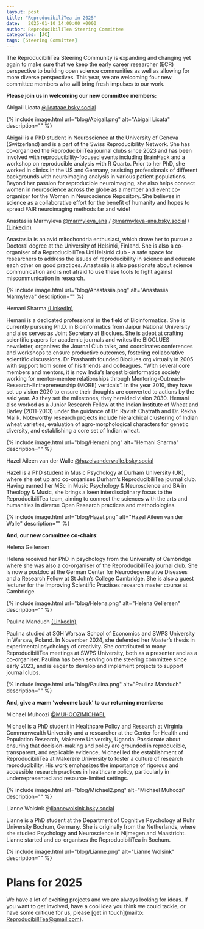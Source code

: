 ```yaml
---
layout: post
title: "ReproducibiliTea in 2025"
date:   2025-01-10 14:00:00 +0000
author: ReproducibiliTea Steering Committee
categories: [JC]
tags: [Steering Committee]
---
```


The ReproducibiliTea Steering Community is expanding and changing yet again to make sure that we keep the early career researcher (ECR) perspective to building open science communities as well as allowing for more diverse perspectives. This year, we are welcoming four new committee members who will bring fresh impulses to our work.

**Please join us in welcoming our new committee members:**

Abigail Licata [@licataae.bsky.social](https://bsky.app/profile/licataae.bsky.social)

{% include image.html url="blog/Abigail.png" alt="Abigail Licata" description="" %}

Abigail is a PhD student in Neuroscience at the University of Geneva (Switzerland) and is a part of the Swiss Reproducibility Network. She has co-organized the ReproducibiliTea journal clubs since 2023 and has been involved with reproducibility-focused events including BrainHack and a workshop on reproducible analysis with R Quarto. Prior to her PhD, she worked in clinics in the US and Germany, assisting professionals of different backgrounds with neuroimaging analysis in various patient populations. Beyond her passion for reproducible neuroimaging, she also helps connect women in neuroscience across the globe as a member and event co-organizer for the Women in Neuroscience Repository. She believes in science as a collaborative effort for the benefit of humanity and hopes to spread FAIR neuroimaging methods far and wide!


Anastasiia Marmyleva [@marmyleva_ana](https://x.com/marmyleva_ana) / [@marmyleva-ana.bsky.social](https://bsky.app/profile/marmyleva-ana.bsky.social) / [(LinkedIn)](https://www.linkedin.com/in/anastasiia-marmyleva-5ba646106/)

Anastasiia is an avid mitochondria enthusiast, which drove her to pursue a Doctoral degree at the University of Helsinki, Finland. She is also a co-organiser of a ReproducibiliTea UniHelsinki club - a safe space for researchers to address the issues of reproducibility in science and educate each other on good practices. Anastasiia is also passionate about science communication and is not afraid to use these tools to fight against miscommunication in research.

{% include image.html url="blog/Anastasiia.png" alt="Anastasiia Marmyleva" description="" %}

Hemani Sharma [(LinkedIn)](https://www.linkedin.com/in/hemani-sharma-b9476516/)

Hemani is a dedicated professional in the field of Bioinformatics. She is currently pursuing Ph.D. in Bioinformatics from Jaipur National University and also serves as Joint Secretary at Bioclues. She is adept at crafting scientific papers for academic journals and writes the BIOCLUES newsletter, organizes the Journal Club talks, and coordinates conferences and workshops to ensure productive outcomes, fostering collaborative scientific discussions. Dr Prashanth founded Bioclues.org virtually in 2005 with support from some of his friends and colleagues. “With several core members and mentors, it is now India’s largest bioinformatics society working for mentor-mentee relationships through Mentoring-Outreach-Research-Entrepreneurship (MORE) verticals”. In the year 2010, they have set up vision 2020 to ensure their thoughts are converted to actions by the said year. As they set the milestones, they heralded vision 2030. Hemani also worked as a Junior Research Fellow at the Indian Institute of Wheat and Barley (2011-2013) under the guidance of Dr. Ravish Chatrath and Dr. Rekha Malik. Noteworthy research projects include hierarchical clustering of Indian wheat varieties, evaluation of agro-morphological characters for genetic diversity, and establishing a core set of Indian wheat.

{% include image.html url="blog/Hemani.png" alt="Hemani Sharma" description="" %}

Hazel Aileen van der Walle [@hazelvanderwalle.bsky.social](https://bsky.app/profile/hazelvanderwalle.bsky.social)

Hazel is a PhD student in Music Psychology at Durham University (UK), where she set up and co-organises Durham’s ReproducibiliTea journal club. Having earned her MSc in Music Psychology & Neuroscience and BA in Theology & Music, she brings a keen interdisciplinary focus to the ReproducibiliTea team, aiming to connect the sciences with the arts and humanities in diverse Open Research practices and methodologies.

{% include image.html url="blog/Hazel.png" alt="Hazel Aileen van der Walle" description="" %}

**And, our new committee co-chairs:**

Helena Gellersen

Helena received her PhD in psychology from the University of Cambridge where she was also a co-organiser of the ReproducibiliTea journal club. She is now a postdoc at the German Center for Neurodegenerative Diseases and a Research Fellow at St John’s College Cambridge. She is also a guest lecturer for the Improving Scientific Practises research master course at Cambridge.

{% include image.html url="blog/Helena.png" alt="Helena Gellersen" description="" %}

Paulina Manduch [(LinkedIn)](https://www.linkedin.com/in/paulinamanduch/)

Paulina studied at SGH Warsaw School of Economics and SWPS University in Warsaw, Poland. In November 2024, she defended her Master’s thesis in experimental psychology of creativity. She contributed to many ReproducibiliTea meetings at SWPS University, both as a presenter and as a co-organiser. Paulina has been serving on the steering committee since early 2023, and is eager to develop and implement projects to support journal clubs.

{% include image.html url="blog/Paulina.png" alt="Paulina Manduch" description="" %}

**And, give a warm ‘welcome back’ to our returning members:**

Michael Muhoozi [@MUHOOZIMICHAEL](https://twitter.com/MUHOOZIMICHAEL)

Michael is a PhD student in Healthcare Policy and Research at Virginia Commonwealth University and a researcher at the Center for Health and Population Research, Makerere University, Uganda. Passionate about ensuring that decision-making and policy are grounded in reproducible, transparent, and replicable evidence, Michael led the establishment of ReproducibiliTea at Makerere University to foster a culture of research reproducibility. His work emphasizes the importance of rigorous and accessible research practices in healthcare policy, particularly in underrepresented and resource-limited settings.

{% include image.html url="blog/Michael2.png" alt="Michael Muhoozi" description="" %}

Lianne Wolsink [@liannewolsink.bsky.social](https://bsky.app/profile/liannewolsink.bsky.social)

Lianne is a PhD student at the Department of Cognitive Psychology at Ruhr University Bochum, Germany. She is originally from the Netherlands, where she studied Psychology and Neuroscience in Nijmegen and Maastricht. Lianne started and co-organises the ReproducibiliTea in Bochum.

{% include image.html url="blog/Lianne.png" alt="Lianne Wolsink" description="" %}


# Plans for 2025

We have a lot of exciting projects and we are always looking for ideas. If you want to get involved, have a cool idea you think we could tackle, or have some critique for us, please [get in touch](mailto: ReproducibilITea@gmail.com).

